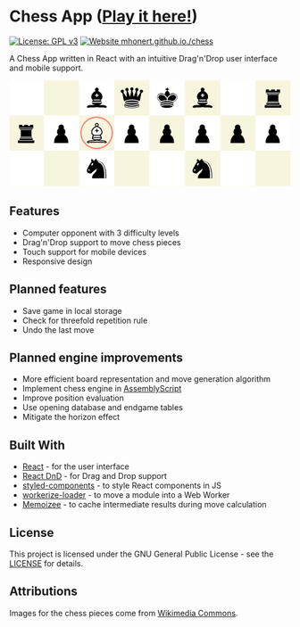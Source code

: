 # Chess App ([Play it here!](https://mhonert.github.io/chess))

[![License: GPL v3](https://img.shields.io/badge/License-GPLv3-blue.svg)](https://www.gnu.org/licenses/gpl-3.0)
[![Website mhonert.github.io./chess](https://img.shields.io/website-up-down-green-red/http/mhonert.github.io/chess)](https://mhonert.github.io/chess)


A Chess App written in React with an intuitive Drag'n'Drop user interface and mobile support.


![Screenshot](chess_screenshot.png)


## Features
- Computer opponent with 3 difficulty levels
- Drag'n'Drop support to move chess pieces
- Touch support for mobile devices
- Responsive design

## Planned features
- Save game in local storage
- Check for threefold repetition rule
- Undo the last move

## Planned engine improvements
- More efficient board representation and move generation algorithm
- Implement chess engine in [AssemblyScript](https://docs.assemblyscript.org/)
- Improve position evaluation
- Use opening database and endgame tables
- Mitigate the horizon effect

## Built With
* [React](https://reactjs.org/) - for the user interface
* [React DnD](https://github.com/react-dnd/react-dnd) - for Drag and Drop support
* [styled-components](https://www.styled-components.com/) - to style React components in JS
* [workerize-loader](https://github.com/developit/workerize-loader) - to move a module into a Web Worker
* [Memoizee](https://github.com/medikoo/memoizee) - to cache intermediate results during move calculation

## License
This project is licensed under the GNU General Public License - see the [LICENSE](LICENSE) for details.

## Attributions
Images for the chess pieces come from [Wikimedia Commons](https://commons.wikimedia.org/wiki/Category:SVG_chess_pieces).
